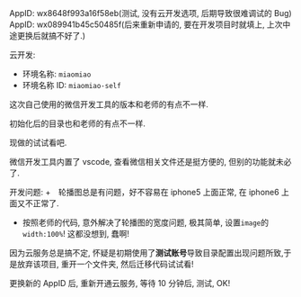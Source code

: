AppID: wx8648f993a16f58eb(测试, 没有云开发选项, 后期导致很难调试的 Bug)
AppID: wx089941b45c50485f(后来重新申请的, 要在开发项目时就填上, 上次中途更换后就搞不好了.)

云开发:

- 环境名称: `miaomiao`
- 环境名称 ID: `miaomiao-self`

这次自己使用的微信开发工具的版本和老师的有点不一样.

初始化后的目录也和老师的有点不一样.

现做的试试看吧.

微信开发工具内置了 vscode, 查看微信相关文件还是挺方便的, 但别的功能就未必了.

开发问题: +　轮播图总是有问题，好不容易在 iphone5 上面正常, 在 iphone6 上面又不正常了.

- 按照老师的代码, 意外解决了轮播图的宽度问题, 极其简单, 设置`image`的`width:100%`! 这都没想到, 蠢啊!

因为云服务总是搞不定, 怀疑是初期使用了**测试账号**导致目录配置出现问题所致,于是放弃该项目, 重开一个文件夹, 然后迁移代码试试看!

更换新的 AppID 后, 重新开通云服务, 等待 10 分钟后, 测试, OK!
